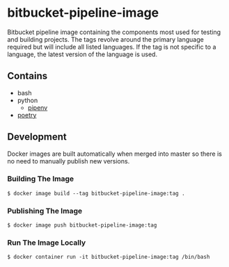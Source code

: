 # bitbucket-pipeline-image

Bitbucket pipeline image containing the components most used for testing and building projects.
The tags revolve around the primary language required but will include all listed languages.
If the tag is not specific to a language, the latest version of the language is used.


## Contains

- bash
- python
  - [pipenv](https://pipenv.pypa.io/en/latest/)
- [poetry](https://python-poetry.org/)


## Development

Docker images are built automatically when merged into master so there is no need to manually publish new versions.

### Building The Image

```shell
$ docker image build --tag bitbucket-pipeline-image:tag .
```

### Publishing The Image

```shell
$ docker image push bitbucket-pipeline-image:tag
```

### Run The Image Locally

```shell
$ docker container run -it bitbucket-pipeline-image:tag /bin/bash
```
